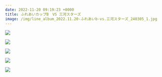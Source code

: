 ```yaml
---
date: 2022-11-20 09:19:23 +0000
title: ふれあいカップB　VS 三河スターズ
image: /img/line_album_2022.11.20-ふれあいb-vs.三河スターズ_240305_1.jpg
---
```

![](/img/line_album_2022.11.20-ふれあいb-vs.三河スターズ_240305_2.jpg)

![](/img/line_album_2022.11.20-ふれあいb-vs.三河スターズ_240305_3.jpg)

![](/img/line_album_2022.11.20-ふれあいb-vs.三河スターズ_240305_4.jpg)

![](/img/line_album_2022.11.20-ふれあいb-vs.三河スターズ_240305_5.jpg)

![](/img/line_album_2022.11.20-ふれあいb-vs.三河スターズ_240305_6.jpg)
